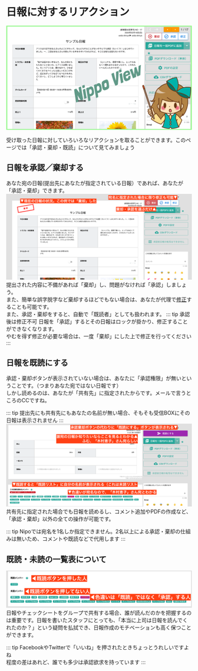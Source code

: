 # 日報に対するリアクション
![アイキャッチ](../../image/icatch/i19.png)


受け取った日報に対していろいろなリアクションを取ることができます。このページでは「承認・棄却・既読」について見てみましょう

## 日報を承認／棄却する
あなた宛の日報(提出先にあなたが指定されている日報）であれば、あなたが「承認・棄却」できます。
![日報を承認・棄却する](./res/r8.png)
提出された内容に不備があれば「棄却」し、問題がなければ「承認」しましょう。  
また、簡単な誤字脱字など棄却するほどでもない場合は、あなたが代理で[修正](/manual/report/edit)することも可能です。  
また、承認・棄却をすると、自動で「既読者」としても扱われます。
::: tip 承認後は修正不可
日報を「承認」するとその日報はロックが掛かり、修正することができなくなります。  
やむを得ず修正が必要な場合は、一度「棄却」にした上で修正を行ってください
:::

## 日報を既読にする
承認・棄却ボタンが表示されていない場合は、あなたに「承認権限」が無いということです。（つまりあなた宛ではない日報です）  
しかし読めるのは、あなたが「共有先」に指定されたからです。メールで言うところのCCですね。

::: tip
提出先にも共有先にもあなたの名前が無い場合、そもそも受信BOXにその日報は表示されません
:::
![日報を既読にする](./res/r9.png)
共有先に指定された場合でも日報を読めるし、コメント追加やPDFの作成など、「承認・棄却」以外の全ての操作が可能です。

::: tip
Nipoでは宛名を1名しか指定できません。2名以上による承認・棄却の仕組みは無いため、コメントや既読などで代用します
:::

## 既読・未読の一覧表について
![既読者一覧](./res/r10.png)
日報やチェックシートをグループで共有する場合、誰が読んだのかを把握するのは重要です。日報を書いたスタッフにとっても、「本当に上司は日報を読んでくれたのか？」という疑問を払拭でき、日報作成のモチベーションも高く保つことができます。

::: tip
FacebookやTwitterで「いいね」を押されたときちょっとうれしいですよね  
程度の差はあれど、誰でも多少は承認欲求を持っています
:::